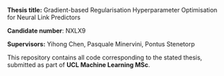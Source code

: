 **Thesis title:** Gradient-based Regularisation Hyperparameter Optimisation for Neural Link Predictors

**Candidate number**: NXLX9

**Supervisors:** Yihong Chen, Pasquale Minervini, Pontus Stenetorp

This repository contains all code corresponding to the stated thesis, submitted as part of **UCL Machine Learning MSc**.

